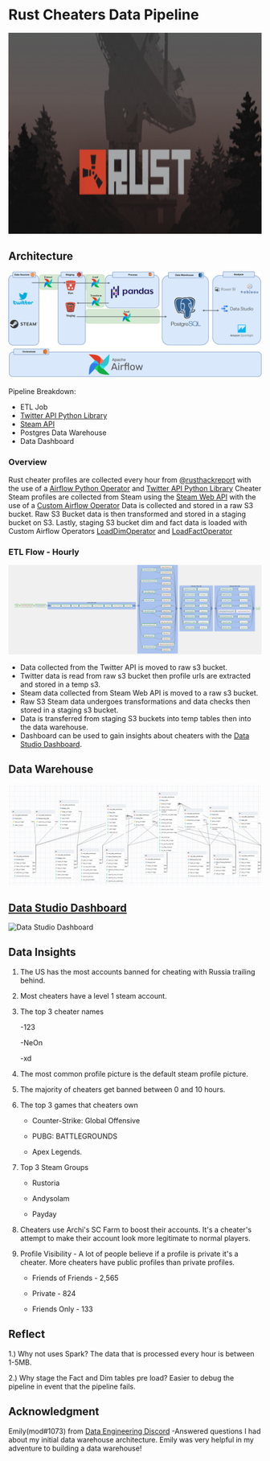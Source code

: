 # Rust Cheaters Data Pipeline

<img src="https://github.com/jacob1421/RustCheatersDataPipeline/blob/master/images/rust.jpg" style="width: 100%;height:400px;" align="centre">

## Architecture 
![Pipeline Architecture](https://github.com/jacob1421/RustCheatersDataPipeline/blob/master/images/DataPipeline.jpg)

Pipeline Breakdown:
 - ETL Job
 - [Twitter API Python Library](https://github.com/tweepy/tweepy)
 - [Steam API](https://wiki.teamfortress.com/wiki/WebAPI)
 - Postgres Data Warehouse
 - Data Dashboard

### Overview
Rust cheater profiles are collected every hour from [@rusthackreport](https://twitter.com/rusthackreport) with the use of a [Airflow Python Operator](https://github.com/jacob1421/RustCheatersDataPipeline/blob/master/dags/scripts/helpers.py) and [Twitter API Python Library](https://github.com/tweepy/tweepy)
Cheater Steam profiles are collected from Steam using the [Steam Web API](https://wiki.teamfortress.com/wiki/WebAPI) with the use of a [Custom Airflow Operator](https://github.com/jacob1421/RustCheatersDataPipeline/blob/master/dags/custom_operators/SteamToS3Operator.py)
Data is collected and stored in a raw S3 bucket.
Raw S3 Bucket data is then transformed and stored in a staging bucket on S3.
Lastly, staging S3 bucket dim and fact data is loaded with Custom Airflow Operators [LoadDimOperator](https://github.com/jacob1421/RustCheatersDataPipeline/blob/master/dags/custom_operators/LoadDimsOperator.py) and [LoadFactOperator](https://github.com/jacob1421/RustCheatersDataPipeline/blob/master/dags/custom_operators/LoadFactsOperator.py)

### ETL Flow - Hourly
![ETL Arcitecture](https://github.com/jacob1421/RustCheatersDataPipeline/blob/master/images/airflow_dag.png)

 - Data collected from the Twitter API is moved to raw s3 bucket.
 - Twitter data is read from raw s3 bucket then profile urls are extracted and stored in a temp s3. 
 - Steam data collected from Steam Web API is moved to a raw s3 bucket.
 - Raw S3 Steam data undergoes transformations and data checks then stored in a staging s3 bucket. 
 - Data is transferred from staging S3 buckets into temp tables then into the data warehouse.
 - Dashboard can be used to gain insights about cheaters with the [Data Studio Dashboard](https://datastudio.google.com/u/0/reporting/85aa118b-9def-48e4-8c88-b3db1e34e3ff/page/Ic8kC).

## Data Warehouse
![Data Warehouse Arcitecture](https://github.com/jacob1421/RustCheatersDataPipeline/blob/master/images/DataWarehouse.png)

## [Data Studio Dashboard](https://datastudio.google.com/u/0/reporting/85aa118b-9def-48e4-8c88-b3db1e34e3ff/page/Ic8kC)
![Data Studio Dashboard](https://github.com/jacob1421/RustCheatersDataPipeline/blob/master/images/Dashboard.gif)

## Data Insights 
1. The US has the most accounts banned for cheating with Russia trailing behind.

2. Most cheaters have a level 1 steam account.

3. The top 3 cheater names

    -123

    -NeOn

    -xd

4. The most common profile picture is the default steam profile picture.

5. The majority of cheaters get banned between 0 and 10 hours.

6. The top 3 games that cheaters own

   - Counter-Strike: Global Offensive

   - PUBG: BATTLEGROUNDS

   - Apex Legends.

7. Top 3 Steam Groups

   - Rustoria

   - Andysolam

   - Payday

8. Cheaters use Archi's SC Farm to boost their accounts. It's a cheater's attempt to make their account look more legitimate to normal players.

9. Profile Visibility - A lot of people believe if a profile is private it's a cheater. More cheaters have public profiles than private profiles.

   - Friends of Friends - 2,565

   - Private - 824

   - Friends Only - 133
  

## Reflect
1.) Why not uses Spark?
The data that is processed every hour is between 1-5MB.

2.) Why stage the Fact and Dim tables pre load?
Easier to debug the pipeline in event that the pipeline fails.

## Acknowledgment
Emily(mod#1073) from [Data Engineering Discord](https://invite.gg/dataengineering)
   -Answered questions I had about my initial data warehouse architecture. Emily was very helpful in my adventure to building a data warehouse!
